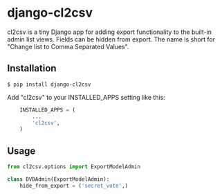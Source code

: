 django-cl2csv
===

cl2csv is a tiny Django app for adding export functionality to the built-in admin list views. Fields can be hidden from export. The name is short for "Change list to Comma Separated Values".

Installation
---

`$ pip install django-cl2csv`

Add "cl2csv" to your INSTALLED_APPS setting like this:

```python
	INSTALLED_APPS = (
        ...
        'cl2csv',
    )
```

Usage
--

```python
from cl2csv.options import ExportModelAdmin

class DVDAdmin(ExportModelAdmin):
    hide_from_export = ('secret_vote',)
```
